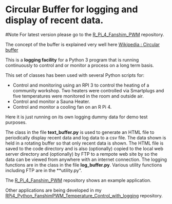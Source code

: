 # **Circular Buffer** for logging and display of recent data.

#Note 
For latest version please go to the [R_Pi_4_Fanshim_PWM](https://github.com/grayerbeard/R_Pi_4_Fanshim_PWM) repository.

The concept of the buffer is explained very well here [Wikipedia : Circular buffer](https://en.wikipedia.org/wiki/Circular_buffer)

This is a **logging facility** for a Python 3 program that is running continuously to control and or monitor a process on a long term basis.

This set of classes has been used with several Python scripts for:
  * Control and monitoring using an RPI 3 to control the heating of a community workshop.   Two heaters were controlled via Smartplugs and five temperatures were monitored in the room and outside air.
  * Control and monitor a Sauna Heater.
  * Control and monitor a cooling fan on an R Pi 4.

Here it is just running on its own logging dummy data for demo test purposes.

The class in the file **text_buffer.py** is used to generate an HTML file to periodically display recent data and log data to a csv file.
The data shown is held in a rotating buffer so that only recent data is shown.
The HTML file is saved to the code directory and is also (optionally) copied to the local web server directory and (optionally) by FTP to a rempote web site by so the data can be viewed from anywhere with an internet connection.  The logging functions are in the class in the file **log_buffer.py**.  Various utility functions including FTP are in the **utility.py".

The [R_Pi_4_Fanshim_PWM](https://github.com/grayerbeard/R_Pi_4_Fanshim_PWM) repository shows an example application.

Other applications are being developed in my [RPi4_Python_FanshimPWM_Temperature_Control_with_logging](https://github.com/grayerbeard/RPi4_Python_FanshimPWM_Temperature_Control_with_logging) repository.
